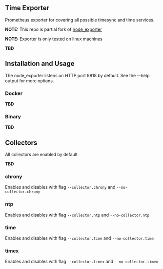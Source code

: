 ## Time Exporter 

Prometheus exporter for covering all possible timesync and time services.

**NOTE:** This repo is partial fork of [node_exporter](https://github.com/prometheus/node_exporter) 

**NOTE:** Exporter is only tested on linux machines

**TBD**

## Installation and Usage

The node_exporter listens on HTTP port 9818 by default. See the --help output for more options.

### Docker

**TBD**

### Binary

**TBD**

## Collectors

All collectors are enabled by default

**TBD**

### chrony
Enables and disables with flag `--collector.chrony` and `--no-collector.chrony`

### ntp
Enables and disables with flag `--collector.ntp` and `--no-collector.ntp`

### time
Enables and disables with flag `--collector.time` and `--no-collector.time`

### timex
Enables and disables with flag `--collector.timex` and `--no-collector.timex`